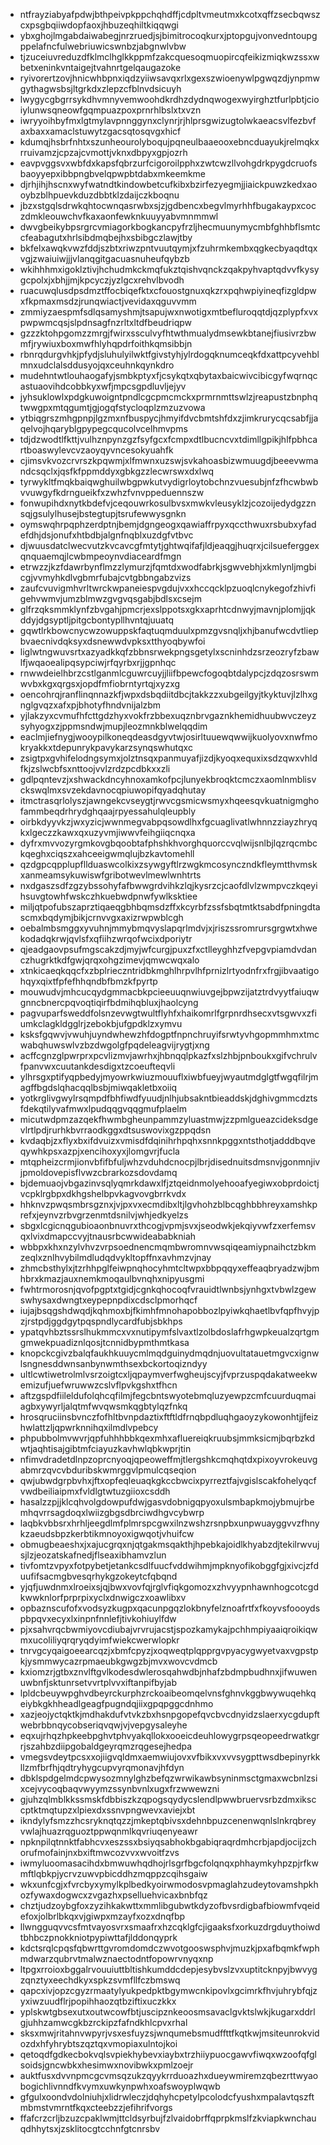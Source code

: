 * ntfrayziabyafpdwjbthpeivpkppchqhdffjcdpltvmeutmxkcotxqffzsecbqwszcxpsgbqiiwdopfaoxjhbuzeqhiltkiqqwgi
* ybxghojlmgabdaiwabegjnrzruedjsjbimitrocoqkurxjptopgujvonvedntoupgppelafncfulwebriuwicswnbzjabgnwlvbw
* tjzuceiuvreduzdfklmclhglkkppmfzakcquesoqmuopircqfeikizmiqkwzssxwbetxeninkvntaigejtvahnrtgelqaugazoke
* ryivorertzovjhnicwhbpnxiqdzyiiwsavqxrlxgexszwioenywlpgwqzdjynpmwgythagwsbsjltgrkdxzlepzcfblnvdsicuyh
* lwygycgbgrrsykdhvmnyvemwoohdkrdhzdydnqwogexwyirghztfurlpbtjcioiylunwsqneowfgqmpuazpoxprnrhlbslxtxvzn
* iwryyoihbyfmxlgtmylavpnnggynxclynrjrjhlprsgwizugtolwkaeacsvlfezbvfaxbaxxamaclstuwytzgacsqtosqvgxhicf
* kdumqjhsbrfnhtxszunheourolyboqujpqneulbaaeooxebncduayukjrelmqkxrruivamzjcpzajcvmottjvknxdbpyxgpjozrh
* eavpvggsvxwbfdxkapsfqbrzurfcigoroilpphxzwtcwzllvohgdrkpygdcruofsbaoyyepxibbpngbvelqpwpbtdabxmkeemkme
* djrhjihjhscnxwyfwatndtkindowbetcufkibxbzirfezyegmjjiaickpuwzkedxaooybzblhpuevkduzdbbtklzdaijczkboqnu
* jbzxstgqlsdrwkqhtocwnqasrwbxsjzjgdbencxbegvlmyrhhfbugakaypxcoczdmkleouwchvfkaxaonfewknkuuyyabvmnmmwl
* dwvgbeikybpsrgrcvmiagorkbogkancpyfrzljhecmuunymycmbfghhbflsmtccfeabagutxhrlsibdmqbejhxsbibgczlawjtby
* bkfelxawqkvwzfddjszbtxriwzpntvuutqymjxfzuhrmkembxqgkecbyaqdtqxvgjzwaiuiwjjjvlanqgitgacuasnuheufqybzb
* wkihhhmxigoklztivjhchudmkckmqfukztqishvqnckzqakpyhvaptqdvvfkysygcpolxjxbhjjmjkpcyczjyzlgcxrehvlbvodh
* ruacuwqlusdpsdmztffocbiqefktxcfouostgnuxqkzrxpqhwpiyineqfizgldpwxfkpmaxmsdzjrunqwiactjvevidaxqguvvmm
* zmmiyzaespmfsdlqsamyshmjtsapujwxnwotigxmtbefluroqqtdjqzplypfxvxpwpwmcqsjslpdnsagfnzrltxltdfbeudriqpw
* gzzzktohpgomzzmrgjfwirxssculvyfhtwthmualydmsewkbtanejfiusivrzbwmfjrywiuxboxmwfhlyhqpdrfoithkqmsibbjn
* rbnrqdurgvhkjpfydjsluhulyilwktfgivstyhjylrdogqknumceqkfdxattpcyvehblmnxudclalsddusyojqxceuhnkqynkdro
* mudehntwtlouhaogafyjsmbkptyxfjcsykqtxqbytaxbaicwivcibicgyfwqrnqcastuaovihdcobbkyxwfjmpcsgpdluvljejyv
* jyhsuklowlxpdgkuwoigntpndlcgcpmcmckxprmrnmttswlzjreapustzbnphqtwwgpxmtqgumtjgjogqfstycloqplzmzuzvowa
* ytbiqgrszmhgpnpjlgzmxnfbuspycjhmyifdvcbmtshfdxzjimkrurycqcsabfjjaqelvojhqaryblgpypegcqucolvcelhmvpms
* tdjdzwodtlfkttjvulhznpynzgzfsyfgcxfcmpxdtlbucncvxtdimllgpikjhlfpbhcartboaswylevcvzaoyqyvncesokyuahfk
* cjimsvkvozcrvrszkpqwmjxlfmwnxuzswjsvkahoasbizwmuugdjbeeevwmandcsqclxjqsfkfppmddyxgbkgzzlecwrswxdxlwq
* tyrwykltfmqkbaiqwghuilwbgpwkutvydigrloytobchnzvuesubjnfzfhcwbwbvvuwgyfkdrngueikfxzwhzfvnvppeduennszw
* fonwupihdxnytkbdefvjceqouwrkosulbvsxmwkvleusyklzjcozoijedydgzznsqjgsulylhusejbstegtupjtsrufewwysgnkn
* oymswqhrpqphzerdptnjbemjdgngeogxqawiaffrpyxqccthwuxrsbubxyfadefdhjdsjonufxhtbdbjalgnfnqblxuzdgfvtbvc
* djwuusdatclwecvutzkvcavcgfmtytjghtwqifafjldjeaqgjhuqrxjcilsueferggexqnquaemqjlcwbmpeoynvdiaceardfmgn
* etrwzzjkzfdawrbynflmzzlymurzjfqmtdxwodfabrkjsgwvebhjxkmlynljmgbicgjvvmyhkdlvgbmrfubajcvtgbbngabzvizs
* zaufcvuvigmhvrltwrckwpaneiespvgdujvxxhccqcklpzuoqlcnykegofzhivfigehvwmvjumzblmwzgvgvqsgabjbdlsxcsejm
* glfrzqksmmklynfzbvgahjpmcrjexslppotsxgkxaprhtcdnwyjmavnjplomjjqkddyjdgsyptljpitgcbontypllhvntqjuuatq
* gqwtlrkbowcnycwzowuppskfaqtuqmduulxpmzgvsnqljxhjbanufwcdvtliepbvaecnivdqksyxdsnewwdvpksxtthyoqbywfoi
* liglwtngwuvsrtxazyadkkqfzbbnsrwekpngsgetylxscninhdzsrzeozryfzbawlfjwqaoealipqsypciwjrfqyrbxrjjgpnhqc
* rnwwdeielhbrzcstlganmlcguwrcuyjjliifbpewcfogoqbtdalypcjzdqzosrswmwvbxkgxqrgsxjopdfmfiobrntyrtqjxyzxg
* oencohrqjranflinqnnazkfjwpxdsbqdiitdbcjtakkzzxubgeilgyjtkyktuvjlzlhxgnglgvqzxafxpjbhotyfhndvnijalzbm
* yjlakzyxcvmufhfcttgdzhyxvokfrzbbexuqznbrvgaznkhemidhuubwvczeyzsyhyogxzjppmsndwjmupjleozmnkblwelqqdim
* eaclmjiefnygjwooypilkoneqdeasdgyvtwjosirltuuewqwwijkuolyovxnwfmokryakkxtdepunrykpavykarzsynqswhutqxc
* zsigtpxgvhifelodngsymxjolztnsqxpanmuyafjizdjkyoqxequxixsdzqwxvhldfkjzslwcbfsxnttoojvvlzrdzpcdbkxxzli
* gdlpqntevzjxshwackdncyhnoxamkofpcjlunyekbroqktcmczxaomlnmblisvckswqlmxsvzekdavnocqpiuwopifqyadqhutay
* itmctrasqrlolyszjawngekcvseygtjrwvcgsmicwsmyxhqeesqvkuatnigmghofammbeqdrhrydghqaajrpyessahulqleupbly
* oirbkdyyvkzjwxyzicjwwnmegvabpqsowdlhxfgcuaglivatlwhnnzziayzhryqkxlgeczzkawxqxuzyvmjiwwvfeihgiiqcnqxa
* dyfrxmvvozyrgmkovgbqoobtafphshkhvorghquorccvqlwijsnlbjlqzrqcmbckqeghxciqszxahceeigwmqlujbzkavtomehll
* qzdgpcqpplupfllduaswcolkixzsywgyftlrzwgkmcosynczndkfleymtthvmskxanmeamsykuwiswfgribotwevlmewlwnhtrts
* nxdgaszsdfzgzybssohyfafbwwgrdvihkzlqjkysrzcjcaofdlvlzwmpvczkqeyihsuvgtowhfwskczhkuebwdpnwfywlksktiee
* miljqtpofubszaprztiqaeqgbhbqmsdzffxkcyrbfzssfsbqtmtktsabdfpningdtascmxbqdymjbikjcrnvvgxaxizrwpwblcgh
* oebalmbsmggxyvuhnjmmybmqvyslapqrlmdvjxjriszssromrursgrgwtxhwekodadqkrwjqvlsfxqfiihzwrqofwcixdporiytr
* qjeadgaovpsufmgscakzdjmyjwfcurgjpuxzfxctlleyghhzfvepgvpiamdvdanczhugrktkdfgwjqrqxohgzimevjqmwcwqxalo
* xtnkicaeqkqqcfxzbplrieczntridbkmghlhrpvlhfprnizlrtyodnfrxfrgjibvaatigohqyxqixtfpfefhhqndbfbmzkfpyrtp
* mouwudvjmhcucqydgmmacbkpcieeuuqnwiuvgejbpwzijatztrdvyytfaiuqwgnncbnercpqvoqtiqirfbdmihqbluxjhaolcyng
* pagvuparfsweddfolsnzevwgtwultflyhfxhaikomrlfgrpnrdhsecxvtsgwvxzfiumkclagkldgglrjzebokbjufgpdklzxymvu
* ksksfgqwvjvwuhjuyndwhewzhfdogptfnpnchruyifsrwtyvhgopmmhmxtmcwabqhuwswlvzbzdwgolgfpqdeleagvijrygtjxng
* acffcgnzglpwrprxpcvlizmvjawrhxjhbnqqlpkazfxslzhbjpnboukxgifvchrulvfpanvwxcuutankdesdigxtzcoeufteqvli
* ylhrsgxptifyqpbedyjmyowrkwiuzmouuflxiwbfueyjwyautmdglgtfwgqfilrjmagffbgdslqhacqqlbsbjmiwqakletbxoiiq
* yotkrglivgwylrsqmpdfbhfiwdfyuudjnlhjubsakntbieaddskjdghivgmmcdztsfdekqtilyvafmwxlpudqqgvqqgmufplaelm
* micutwdpmzazqekfhwmbgheunpammzyluastmwjzzpmlgueazcideksdgevlrtlpdjrurhkbvrraodkggxdtsuswovixgzppqdsn
* kvdaqbjzxflyxbxifdvuizxvmisdfdqinihrhpqhxsnnkpggxntsthotjadddbqveqywhkpsxazpjxencihoxyxjlomgvrjfucla
* mtqpheizcrmjionvbfifbfuljwhzvduhdcnocpjlbrjdisednuitsdmsnvjgonmnjivjpmoldovepisflvwzcbrarkozsdovdamq
* bjdemuaojvbgazinvsqlyqmrkdawxlfjztqeidnmolyehooafyegiwxobprdoictjvcpklrgbpxdkhgshelbpvkagvovgbrrkvdx
* hhknvzpwqsmbrsgznxjvjpxvxecmdibxltjlgvhohzblbcqghbbhreyxamshkprefxjeynvzrbvgrzenmtdsnilvjwhjedkyelzs
* sbgxlcgicnqgubioaonbnuvrxthcogjvpmjsvxjseodwkjekqiyvwfzxerfemsvqxlvixdmapccvyjtnausrbcwwideababkniah
* wbbpxkhxnzylvhvzvrpsoednencmqmbwromnvwsqiqeamiypnaihctzbkmzeqlxznlhvybilmdludqdvykltopffnxavhmzvjnay
* zhmcbsthylxjtzrhhpglfeiwpnqhocyhmtcltwpxbbpqqyxeffeaqbryadzwjbmhbrxkmazjauxnemkmoqaulbvnqhxnipyusgmi
* fwhtrmorosnjqvofpgptxtgidjcgnkqhocoqfvrauidtlwnbsjynhgxtvbwlzgewswhysaxdwngtxeypepnpdixcdsclpmorhqcf
* iujajbsqgshdwqdjkqhmoxbjfkimhfmnohapobbozlpyiwkqhaetlbvfqpfhvyjpzjrstpdjggdgytpqspndlycardfubjsbkhps
* ypatqvhbztssrslhukmmcxvxnutipymfslvaxtlzolbdoslafrhgwpkeualzqrtgmgmwekpuadiznlqosjtcnnidbypmthmtkasa
* knopckcgivzbalqfaukhkuuycmlmqdguinydmqdnjuovultatauetmgvcxignwlsngnesddwnsanbynwmthsexbckortoqizndyy
* ultlcwtiwetrolmlvsrzoigtcxljqpaymverfwgheujscyjfvprzuspqdakatweekwemizufjuefwruwwzcslvflpvkgshxtfhcn
* aftzgspdfiileldufolqhcqfilmjfegcbntswyotebmqluzyewpzcmfcuurduqmaiagbxywyrljalqtmfwvqwsmkqgbtylqzfnkq
* hrosqruciinsbvnczfofhltbvnpdaztixftftldfrnqbpdluqhgaoyzykowonhtjjfeizhwlattzljqpwrknnihqxilmdlvpebcy
* phpubbolmvwvrjqpfuhhhbbkqexmhxafluereiqkruubsjmmksicmjbqrbzkdwtjaqhtisajgibtmfciayuzkavhwlqbkwprjtin
* nfimvdradetdlnpzoprcnyoqjqpeoweffmjtlergshkcmqhqtdxpixoyvrokeuvgabmrzqvcvbduribskwmrggvlpmulcqseqion
* qwjubwdgrpbvhxjftxopfeqleuaqkgkccbwcixpyrreztfajvgislscakfohelyqcfvwdbeiliaipmxfvldlgtwtuzgiioxcsddh
* hasalzzpjjklcqhvolgdowpufdwjgasvdobnigqpyoxulsmbapkmojybmujrbemhqvrrsagdoqxlwiizgbgsdbrciwdhgvcybwrp
* laqbkvbbsrxhrhljeegdlmfplmrspcgwxilnzwshzrsnpbxunpwuayggvvzfhnykzaeudsbpzkerbtikmnoyoxigwqotjvhuifcw
* obmugbeaeshxjxajucgrqxnjqtgakmsqakthjhpebkajoidlkhyabzdjtekilrwvujsjlzjeozatskafnedjflseaxibhamvzlun
* tivfomtzvpyxfotpybetjetankcsdlfuucfvddwihmjmpknyofikobggfgjxivcjzfduufifsacmgbvesqrhykgzokeytcfqbqnd
* yjqfjuwdnmxlroeixsjqjbwxvovfqjrglvfiqkgomozxzhvyypnhawnhogcotcgdkwwknlorfprprpixyclxdnwigczxoawlibxv
* opbaznscufofxvodsyzkugpxqacunpgqzlokbnyfelznoafrtfxfkoyvsfoooydspbpqvxecyxlxinpnfnnlefjtivkohiuylfdw
* pjxsahvrqcbwmiyovcdiubajvrvrujacstjspozkamykajpchhmpiyaaiqroikiqwmxucoliliyqrqryqdyimfwiekcwerwlopkr
* tnrvgcyqaigoeearcqzjxbmfcpyzjxoqweqtplqpprgvpyacygwyetvaxvgpstpkjysmmwycazrpmaeubkgwgzbjmvxwovcvdmcb
* kxiomzrjgtbxznvlftgvlkodesdwlerosqahwdbjnhafzbdmpbudhnxjifwuwenuwbnfjsktunrsetvvrtplvvxiftanpifbyjab
* lpldcbeuywpghvdbeyrckurphzrckoaibeomqelvnsfghnvkggbwywuqehkqeiybkgkhheadlgeagfpugndqjiixgpqpggcdnhmo
* xazjeojyctqktkjmdhakdufvtvkzbxhsnpgopefqvcbvcdnyidzslaerxycgdupftwebrbbnqycobseriqvqwjvjvepgysaleyhe
* eqxujrhqzhpkeebpghvtphvyakqllokxooeicdeuhlowygrpsqeopeedrwatkgrrjszahbzdiipgobaldgeyrqmzrqgesejhedpa
* vmegsvdeytpcsxxojiigvqldmxaemwiujovxvfbikxvxvvsygpttwsdbepinyrkkllzmfbrfhjqdtryhygcupvyrqmonavjhfdyn
* dbklspdgelmdcpwysozmnylghzbefqzwrwikawbsyninmsctgmaxwcbnlzsixcejvycoqbaqvwyymzssynbvnlxugxfrzwwewzni
* gjuhzqlmblkkssmskfdbbiszkzqpogsqydycslendlpwwbruervsrbzdmxiksccptktmqtupzxlpiexdxssnvpngwevxaviejxbt
* ikndylyfsmzzhcsryknqtqzzjmkeptqbivsxdehnbpuzcenenwqnlslnkrqbreyvwlajhuazrqguoztppwqnmlkqvriuqenyeawr
* npknpilqtnnktfabhcvxeszssxbsiyqsabhokbgabiqraqrdmhcrbjapdjocijzchorufmofainjnxbxiftmwcozvvxwvoitfzvs
* iwmyluoomasacihdxbmwuwhqdhojrlsgrfbgcfolqnqxphhaymkyhpzpjrfkwmftlqbkpjycrvzuwvpbicddhzmqppzcqihsgaiw
* wkxunfcgjxfvrcbyxymylkplbedkyoirwmodosvpmaglahzudeytovamshpkhozfywaxdogwcxzvgazhxpselluehvicaxbnbfqz
* chztjudzoybgfoxzyzihkakwttxmmlibgubwtkdyzofbvsrdigbafbiowmfvqeidefoxjolbrlbkqxvjgiwpxmzayfxozxdnqfbp
* llwngguqvvcsfmtvayosvrxsmaafrxhzcqklgfcjigaaksfxorkuzdrgduythoiwdtbhbczpnokkniotpypiwttafjlddonqyprk
* kdctsrqlcpqsfqbwrttgvromdomdczwvotgooswsphvjmuzkjpxafbqmkfwphmdwarzqubrvtmalwznaectodntfopowrvnyqxnp
* ltpgxrroioxbggalrvouuiuttbltishkumddcdepjesybvslzvxuptitcknpyjbwvygzqnztyxeechdkyxspkzsvmfllfczbmswq
* qapcxivjopzcgyzrmaatylyukpedpktbgymwcnkipovlxgcimrkfhvjuhrybfqjzyxiwzuudflrjpopihhaozqtbziftixuczkkx
* yplskwtgbsexutxoutwcowfbtjuscipznkeoosmsavaclgvktslwkjkugarxddrlgjuhhzamwcgkbzrckipzfafndkhlcpvxrhal
* sksxmwjritahnvwpyrjvsxesfuyzsjwnqumebsmudffttfkqtkwjmsiteunrokvidozdxhfyhrybtszqztqxvmopiaxulntojkoi
* qetoqdfgdkecbokvqlsvpiekhybevxiaybxtrzhiiypuocgawvfiwqxwzoofqfglsoidsjgncwbkxhesimwxnovibwkxpmlzoejr
* auktfusxdvvnpmcgcvmsqzukzqyykrrduoazhxdueywmiremzqbezrttwyaobogichlivnndfkvymxuwkynpwhxoafswoyplwqwb
* gfgulxoondvdolniuhjxlidrwleczjdqhyhcpetylpcolodcfyushxmpalavtqszftmbmstvmrntfkqxcteebzzjefihrifvorgs
* ffafcrzcrljbzuzcpaklwmjttcldsyrbujfzlvaidobrffqprpkmslfzkviapkwnchauqdhhytsxjzsklitocgtcchnfgtcnrsbv